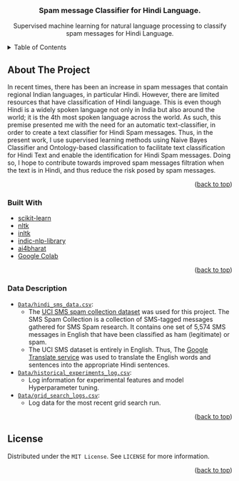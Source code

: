 <div id="top"></div>

<!-- [![Contributors][contributors-shield]][contributors-url]
[![Forks][forks-shield]][forks-url]
[![Stargazers][stars-shield]][stars-url]
[![Issues][issues-shield]][issues-url]
[![MIT License][license-shield]][license-url]
[![LinkedIn][linkedin-shield]][linkedin-url]

[contributors-shield]: https://img.shields.io/github/contributors/kiran-karandikar/repo_name?style=for-the-badge

[contributors-url]: https://github.com/Kiran-Karandikar/repo_name/graphs/contributors

[forks-shield]: https://img.shields.io/github/forks/Kiran-Karandikar/repo_name?style=for-the-badge

[forks-url]: https://github.com/Kiran-Karandikar/repo_name/network

[stars-shield]: https://img.shields.io/github/stars/Kiran-Karandikar/repo_name?style=for-the-badge

[stars-url]: https://github.com/Kiran-Karandikar/repo_name/stargazers

[issues-shield]: https://img.shields.io/github/issues/Kiran-Karandikar/repo_name?style=for-the-badge

[issues-url]: https://github.com/Kiran-Karandikar/repo_name/issues

[license-shield]: https://img.shields.io/github/license/Kiran-Karandikar/repo_name?style=for-the-badge

[license-url]: https://github.com/Kiran-Karandikar/repo_name/blob/master/LICENSE

[linkedin-shield]: https://img.shields.io/badge/-LinkedIn-black.svg?style=for-the-badge&logo=linkedin&colorB=555

[linkedin-url]: https://linkedin.com/in/kiran-karandikar -->

<!-- --------- -->

<!-- PROJECT LOGO -->
<br />
<div align="center">
<h3 align="center">Spam message Classifier for Hindi Language.</h3>
  <p align="center">
    Supervised machine learning for natural language processing to classify spam messages for Hindi Language.
    <br />
    <!-- <a href="https://kiran-karandikar.github.io/repo_name"><strong>Preview</strong></a>
    <br />
    <a href="https://github.com/kiran-karandikar/repo_name"><strong>Explore the docs »</strong></a>
    <br />
    <br />
    <a href="https://github.com/kiran-karandikar/repo_name">View Demo</a>
    ·
    <a href="https://github.com/kiran-karandikar/repo_name/issues">Report Bug</a>
    ·
    <a href="https://github.com/kiran-karandikar/repo_name/issues">Request Feature</a> -->
  </p>
</div>

<!-- BADGES.MD Finish -->

<!-- TABLE OF CONTENTS -->
<details>
  <summary>Table of Contents</summary>
  <ol>
    <li>
      <a href="#about-the-project">About The Project</a>
      <ul>
        <li><a href="#built-with">Built With</a></li>
        <li><a href="#data-description">Data Description</a></li>
      </ul>
    </li>
    <!-- <li>
      <a href="#getting-started">Getting Started</a>
      <ul>
        <li><a href="#prerequisites">Prerequisites</a></li>
        <li><a href="#installation">Installation</a></li>
      </ul>
    </li> -->
    <!-- <li><a href="#usage">Usage</a></li> -->
    <!-- <li><a href="#roadmap">Roadmap</a></li> -->
    <li><a href="#license">License</a></li>
    <!-- <li><a href="#contact">Contact</a></li> -->
    <!-- <li><a href="#acknowledgments">Acknowledgments</a></li> -->
  </ol>
</details>

<!-- ABOUT THE PROJECT -->

## About The Project

In recent times, there has been an increase in spam messages that contain regional Indian languages, in particular Hindi. However, there are limited resources that have classification of Hindi language. This is even though Hindi is a widely spoken language not only in India but also around the world; it is the 4th most spoken language across the world.  As such, this premise presented me with the need for an automatic text-classifier, in order to create a text classifier for Hindi Spam messages. Thus, in the present work, I use supervised learning methods using Naive Bayes Classifier and Ontology-based classification to facilitate text classification for Hindi Text and enable the identification for Hindi Spam messages. Doing so, I hope to contribute towards improved spam messages filtration when the text is in Hindi, and thus reduce the risk posed by spam messages.

<p align="right">(<a href="#top">back to top</a>)</p>

### Built With

* [scikit-learn](https://scikit-learn.org/stable/index.html)
* [nltk](https://www.nltk.org/)
* [inltk](https://inltk.readthedocs.io/en/latest/index.html)
* [indic-nlp-library](https://anoopkunchukuttan.github.io/indic_nlp_library/)
* [ai4bharat](https://github.com/AI4Bharat/indic-bert)
* [Google Colab](https://colab.research.google.com)

<p align="right">(<a href="#top">back to top</a>)</p>

### Data Description

* [`Data/hindi_sms_data.csv`](./Data/hindi_sms_data.csv):
  * The [UCI SMS spam collection dataset](https://archive.ics.uci.edu/ml/datasets/SMS+Spam+Collection) was used for this project. The SMS Spam Collection is a collection of SMS-tagged messages gathered for SMS Spam research. It contains one set of 5,574 SMS messages in English that have been classified as ham (legitimate) or spam.
  * The UCI SMS dataset is entirely in English. Thus, The [Google Translate service](https://translate.google.com/?sl=en&tl=hi&op=docs.) was used to translate the English words and sentences into the appropriate Hindi sentences.
* [```Data/historical_experiments_log.csv```](./Data/historical_experiments_log.csv):
  * Log information for experimental features and model Hyperparameter tuning.
* [```Data/grid_search_logs.csv```](./Data/grid_search_logs.csv):
  * Log data for the most recent grid search run.

<p align="right">(<a href="#top">back to top</a>)</p>

<!-- GETTING STARTED -->
<!-- 
## Getting Started

This is an example of how you may give instructions on setting up your project
locally.
To get a local copy up and running follow these simple example steps.

### Prerequisites

This is an example of how to list things you need to use the software and how to
install them.

* npm

  ```sh
  npm install npm@latest -g
  ``` -->

<!-- ### Installation

1. Clone the repo

   ```sh
   git clone https://github.com/kiran-karandikar/repo_name.git
   ```

2. Additional Steps here...

<p align="right">(<a href="#top">back to top</a>)</p> -->

<!-- USAGE EXAMPLES -->
<!-- 
## Usage

Use this space to show useful examples of how a project can be used. Additional
screenshots, code examples and demos work well in this space. You may also link
to more resources.

_For more examples, please refer to the [Documentation](https://example.com)_

<p align="right">(<a href="#top">back to top</a>)</p> -->

<!-- ROADMAP 

## Roadmap

- [ ] Feature 1
- [ ] Feature 2
- [ ] Feature 3
	- [ ] Nested Feature

See the [open issues](https://github.com/kiran-karandikar/repo_name/issues) for a
full list of proposed features (and known issues).

<p align="right">(<a href="#top">back to top</a>)</p>
-->

<!-- LICENSE -->

## License

Distributed under the `MIT License`. See `LICENSE` for more information.

<p align="right">(<a href="#top">back to top</a>)</p>

<!-- ACKNOWLEDGMENTS -->

<!-- ## Acknowledgments

* []()
* []()
* []()

<p align="right">(<a href="#top">back to top</a>)</p> -->

<!-- MARKDOWN LINKS & IMAGES -->

<!-- CONTACT -->

<!-- ## Contact

* [Kiran Karandikar](mailto:khkarandikar@gmail.com) -->

<!-- Project
Link: [https://github.com/kiran-karandikar/repo_name](https://github.com/kiran-karandikar/repo_name) -->

<!-- <p align="right">(<a href="#top">back to top</a>)</p> -->
